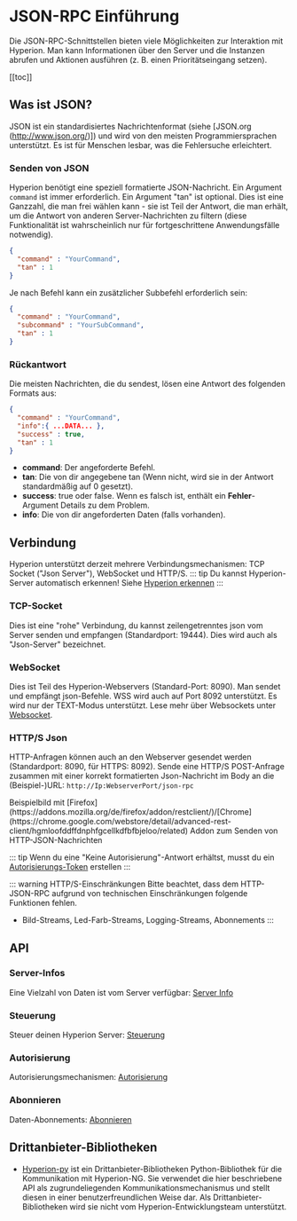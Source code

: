 # JSON-RPC Einführung
Die JSON-RPC-Schnittstellen bieten viele Möglichkeiten zur Interaktion mit Hyperion.
Man kann Informationen über den Server und die Instanzen abrufen und Aktionen ausführen (z. B. einen Prioritätseingang setzen).

[[toc]]

## Was ist JSON?
JSON ist ein standardisiertes Nachrichtenformat (siehe [JSON.org (http://www.json.org/)])
und wird von den meisten Programmiersprachen unterstützt.
Es ist für Menschen lesbar, was die Fehlersuche erleichtert.

### Senden von JSON
Hyperion benötigt eine speziell formatierte JSON-Nachricht. Ein Argument `command` ist immer erforderlich. Ein Argument "tan" ist optional. Dies ist eine Ganzzahl, die man frei wählen kann - sie ist Teil der Antwort, die man erhält, um die Antwort von anderen Server-Nachrichten zu filtern (diese Funktionalität ist wahrscheinlich nur für fortgeschrittene Anwendungsfälle notwendig).

```json
{
  "command" : "YourCommand",
  "tan" : 1
}
```
Je nach Befehl kann ein zusätzlicher Subbefehl erforderlich sein:
```json
{
  "command" : "YourCommand",
  "subcommand" : "YourSubCommand",
  "tan" : 1
}
```
  
### Rückantwort
Die meisten Nachrichten, die du sendest, lösen eine Antwort des folgenden Formats aus:
```json
{
  "command" : "YourCommand",
  "info":{ ...DATA... },
  "success" : true,
  "tan" : 1
}
```
- **command**: Der angeforderte Befehl.
- **tan**: Die von dir angegebene tan (Wenn nicht, wird sie in der Antwort standardmäßig auf 0 gesetzt).
- **success**: true oder false. Wenn es falsch ist, enthält ein **Fehler**-Argument Details zu dem Problem.
- **info**: Die von dir angeforderten Daten (falls vorhanden).

## Verbindung
Hyperion unterstützt derzeit mehrere Verbindungsmechanismen: TCP Socket ("Json Server"), WebSocket und HTTP/S.
::: tip
Du kannst Hyperion-Server automatisch erkennen! Siehe [Hyperion erkennen](/de/api/detect.md)
:::

### TCP-Socket
Dies ist eine "rohe" Verbindung, du kannst zeilengetrenntes json vom Server senden und empfangen (Standardport: 19444). Dies wird auch als "Json-Server" bezeichnet.

### WebSocket
Dies ist Teil des Hyperion-Webservers (Standard-Port: 8090). Man sendet und empfängt json-Befehle. WSS wird auch auf Port 8092 unterstützt. Es wird nur der TEXT-Modus unterstützt. Lese mehr über Websockets unter [Websocket](https://en.wikipedia.org/wiki/WebSocket|).

### HTTP/S Json
HTTP-Anfragen können auch an den Webserver gesendet werden (Standardport: 8090, für HTTPS: 8092). Sende eine HTTP/S POST-Anfrage zusammen mit einer korrekt formatierten Json-Nachricht im Body an die (Beispiel-)URL: `http://Ip:WebserverPort/json-rpc`
 
<ImageWrap src="/images/en/http_jsonrpc.jpg" alt="Hyperion mit HTTP JSON RPC steuern">
Beispielbild mit [Firefox](https://addons.mozilla.org/de/firefox/addon/restclient/)/[Chrome](https://chrome.google.com/webstore/detail/advanced-rest-client/hgmloofddffdnphfgcellkdfbfbjeloo/related) Addon zum Senden von HTTP-JSON-Nachrichten

</ImageWrap>

::: tip
Wenn du eine "Keine Autorisierung"-Antwort erhältst, musst du ein [Autorisierungs-Token](/de/json/Authorization.md#token-system) erstellen
:::

::: warning HTTP/S-Einschränkungen
Bitte beachtet, dass dem HTTP-JSON-RPC aufgrund von technischen Einschränkungen folgende Funktionen fehlen.
- Bild-Streams, Led-Farb-Streams, Logging-Streams, Abonnements
:::

## API

### Server-Infos
Eine Vielzahl von Daten ist vom Server verfügbar: [Server Info](/de/json/ServerInfo.md)
### Steuerung
Steuer deinen Hyperion Server: [Steuerung](/de/json/Control.md)
### Autorisierung
Autorisierungsmechanismen: [Autorisierung](/de/json/Authorization.md)
### Abonnieren
Daten-Abonnements: [Abonnieren](/de/json/Subscribe.md)

## Drittanbieter-Bibliotheken

* [Hyperion-py](https://github.com/dermotduffy/hyperion-py) ist ein Drittanbieter-Bibliotheken Python-Bibliothek für die Kommunikation mit Hyperion-NG. Sie verwendet die hier beschriebene API als zugrundeliegenden Kommunikationsmechanismus und stellt diesen in einer benutzerfreundlichen Weise dar. Als Drittanbieter-Bibliotheken wird sie nicht vom Hyperion-Entwicklungsteam unterstützt.